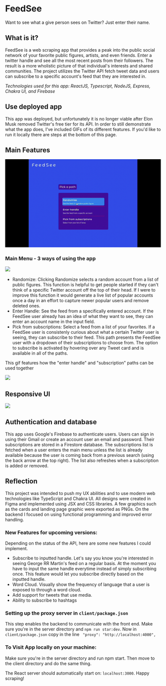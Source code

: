 # FeedSee

Want to see what a give person sees on Twitter? Just enter their name.

## What is it?

FeedSee is a web scraping app that provides a peak into the public social network of your
favorite public figures, artists, and even friends. Enter a twitter handle and see all the most recent posts
from their followers. The result is a more wholistic picture of that individual's interests and shared communities. The project utilizes the Twitter API fetch tweet data and users can subscribe to a specific account's feed that they are interested in.

_Technologies used for this app: ReactJS, Typescript, NodeJS, Express, Chakra UI, and Firebase_

## Use deployed app

This app was deployed, but unfortunately it is no longer viable after Elon Musk removed Twitter's free tier for its API. In order to still demonstrate what the app does, I've included GIFs of its different features. If you'd like to run it locally there are steps at the bottom of this page.

## Main Features

![](https://github.com/nizoom/FeedSee/blob/main/client/src/media/gifs/mainmenu.gif)

### Main Menu - 3 ways of using the app

![](https://github.com/nizoom/FeedSee/blob/main/client/src/media/gifs/randomize.gif)

- Randomize: Clicking Randomize selects a random account from a list of public figures. This function is helpful to get people started if they can't think of a specific Twitter account off the top of their head. If I were to improve this function it would generate a live list of popular accounts once a day in an effort to capture newer popular users and remove deleted ones.
- Enter Handle: See the feed from a specifically entered account. If the FeedSee user already has an idea of what they want to see, they can enter an account name in the input field.
- Pick from subscriptions: Select a feed from a list of your favorites. If a FeedSee user is consistenly curious about what a certain Twitter user is seeing, they can subscribe to their feed. This path presents the FeedSee user with a dropdown of their subscriptions to choose from. The option to subscribe is activated by hovering over any Tweet card and is available in all of the paths.

This gif features how the "enter handle" and "subscription" paths can be used together

![](https://github.com/nizoom/FeedSee/blob/main/client/src/media/gifs/manual_subs.gif)

## Responsive UI

![](https://github.com/nizoom/FeedSee/blob/main/client/src/media/gifs/responsive.gif)

## Authentication and database

This app uses Google's Firebase to authenticate users. Users can sign in using their Gmail or create an account user an email and password. Their subscriptions are stored in a Firestore database. The subscriptions list is fetched when a user enters the main menu unless the list is already available because the user is coming back from a previous search (using the back arrow at the top right). The list also refreshes when a subscription is added or removed.

## Reflection

This project was intended to push my UX abilities and to use modern web technologies like TypeScript and Chakra UI. All designs were created in Figma and implemented using JSX and CSS libraries. A few graphics such as the cards and landing page graphic were exported as PNGs. On the backend I focused on using functional programming and improved error handling.

### New Features for upcoming versions:

Depending on the status of the API, here are some new features I could implement.

- Subscribe to inputted handle. Let's say you know you're interested in seeing George RR Martin's feed on a regular basis. At the moment you have to input the same handle everytime instead of simply subscribing once. This feature would let you subscribe directly based on the inputted handle.
- Word Cloud. Visually show the frequency of language that a user is exposed to through a word cloud.
- Add support for tweets that use media.
- Ability to subscribe to hashtags

### Setting up the proxy server in `client/package.json`

This step enables the backend to communicate with the front end. Make sure you're in the server directory and `npm run star:dev`. Now in `client/package.json` copy in the line ` "proxy": "http://localhost:4000",`

### To Visit App locally on your machine:

Make sure you're in the server directory and run npm start. Then move to the client directory and do the same thing.

The React server should automatically start on: `localhost:3000`. Happy scraping!
